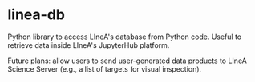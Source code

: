 # linea-db

Python library to access LIneA's database from Python code. 
Useful to retrieve data inside LIneA's JupyterHub platform. 

Future plans: allow users to send user-generated data products to LIneA Science Server (e.g., a list of targets for visual inspection). 


